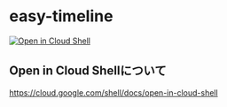 # easy-timeline
[![Open in Cloud Shell](http://gstatic.com/cloudssh/images/open-btn.svg)](https://console.cloud.google.com/cloudshell/editor?cloudshell_git_repo=https%3A%2F%2Fgithub.com%2Fkappa0923%2Feasy-timeline.git)

## Open in Cloud Shellについて
https://cloud.google.com/shell/docs/open-in-cloud-shell
